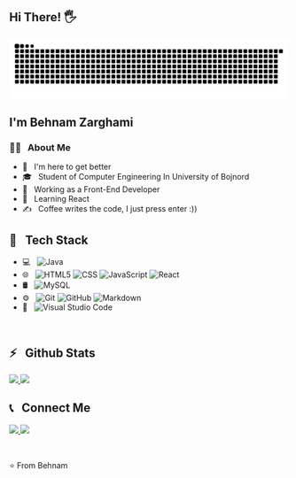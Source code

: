 <h2>Hi There! 🖐</h2>

<img align="center" src="https://raw.githubusercontent.com/imrrobat/imrrobat/d1b244e170d2b75fdda3efd499eaaf163f7a617c/images/github-contribution-grid-snake.svg" />

<h2>I'm Behnam Zarghami</h2>
<h3>👨‍💻 &nbsp; About Me</h3>

- 🤔 &nbsp; I'm here to get better
- 🎓 &nbsp; Student of Computer Engineering In University of Bojnord
- 💼 &nbsp; Working as a Front-End Developer
- 🌱 &nbsp; Learning React
- ✍️ &nbsp; Coffee writes the code, I just press enter :))

<h2>🔧 &nbsp; Tech Stack</h2>

- 💻 &nbsp;
  ![Java](https://img.shields.io/badge/-Java-333333?style=flat&logo=Java&logoColor=007396)
- 🌐 &nbsp;
  ![HTML5](https://img.shields.io/badge/-HTML5-333333?style=flat&logo=HTML5)
  ![CSS](https://img.shields.io/badge/-CSS-333333?style=flat&logo=CSS3&logoColor=1572B6)
  ![JavaScript](https://img.shields.io/badge/-JavaScript-333333?style=flat&logo=javascript)
  ![React](https://img.shields.io/badge/-React-333333?style=flat&logo=react)
- 🛢 &nbsp;
  ![MySQL](https://img.shields.io/badge/-MySQL-333333?style=flat&logo=mysql)
- ⚙️ &nbsp;
  ![Git](https://img.shields.io/badge/-Git-333333?style=flat&logo=git)
  ![GitHub](https://img.shields.io/badge/-GitHub-333333?style=flat&logo=github)
  ![Markdown](https://img.shields.io/badge/-Markdown-333333?style=flat&logo=markdown)
- 🔧 &nbsp;
  ![Visual Studio Code](https://img.shields.io/badge/-Visual%20Studio%20Code-333333?style=flat&logo=visual-studio-code&logoColor=007ACC)

<br />

<h2>⚡️ &nbsp; Github Stats</h2>

<a href="https://github.com/sabzlearn-ir">
  <img src="https://github-readme-stats.vercel.app/api?username=bmcodingz&show_icons=true&theme=radical" />
  <img src="https://github-readme-stats.vercel.app/api/top-langs/?username=bmcodingz&hide_progress=true" />
</a>

<h2>📞 &nbsp; Connect Me </h2>

  <a href="https://instagram.com/bmcodingz">
  <img src="https://img.shields.io/badge/Instagram-@bmcodingz-E4405F?style=for-the-badge&logo=instagram&logoColor=white" />
</a>
<a href="https://t.me/bmcodingz">
  <img src="https://img.shields.io/badge/Telegram-@bmcodingz-2CA5E0?style=for-the-badge&logo=telegram&logoColor=white" />
</a>

</p>

<br />

⭐️ From Behnam
